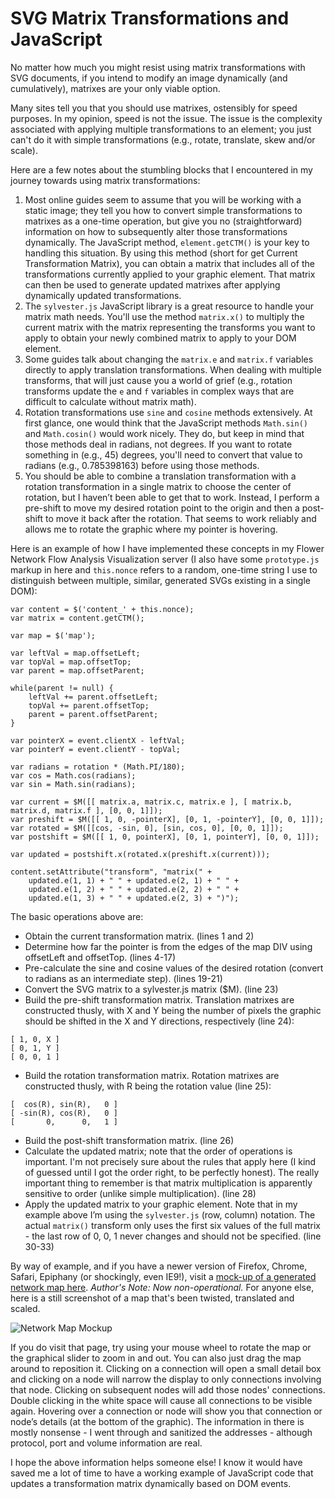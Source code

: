 # SVG Matrix Transformations and JavaScript

No matter how much you might resist using matrix transformations with SVG documents, if you intend to modify an image dynamically (and cumulatively), matrixes are your only viable option.

Many sites tell you that you should use matrixes, ostensibly for speed purposes. In my opinion, speed is not the issue. The issue is the complexity associated with applying multiple transformations to an element; you just can't do it with simple transformations (e.g., rotate, translate, skew and/or scale).

Here are a few notes about the stumbling blocks that I encountered in my journey towards using matrix transformations:

1. Most online guides seem to assume that you will be working with a static image; they tell you how to convert simple transformations to matrixes as a one-time operation, but give you no (straightforward) information on how to subsequently alter those transformations dynamically. The JavaScript method, `element.getCTM()` is your key to handling this situation. By using this method (short for get Current Transformation Matrix), you can obtain a matrix that includes all of the transformations currently applied to your graphic element. That matrix can then be used to generate updated matrixes after applying dynamically updated transformations.
2. The `sylvester.js` JavaScript library is a great resource to handle your matrix math needs. You'll use the method `matrix.x()` to multiply the current matrix with the matrix representing the transforms you want to apply to obtain your newly combined matrix to apply to your DOM element.
3. Some guides talk about changing the `matrix.e` and `matrix.f` variables directly to apply translation transformations. When dealing with multiple transforms, that will just cause you a world of grief (e.g., rotation transforms update the `e` and `f` variables in complex ways that are difficult to calculate without matrix math).
4. Rotation transformations use `sine` and `cosine` methods extensively. At first glance, one would think that the JavaScript methods `Math.sin()` and `Math.cosin()` would work nicely. They do, but keep in mind that those methods deal in radians, not degrees. If you want to rotate something in (e.g., 45) degrees, you'll need to convert that value to radians (e.g., 0.785398163) before using those methods.
5. You should be able to combine a translation transformation with a rotation transformation in a single matrix to choose the center of rotation, but I haven’t been able to get that to work. Instead, I perform a pre-shift to move my desired rotation point to the origin and then a post-shift to move it back after the rotation. That seems to work reliably and allows me to rotate the graphic where my pointer is hovering.

Here is an example of how I have implemented these concepts in my Flower Network Flow Analysis Visualization server (I also have some `prototype.js` markup in here and `this.nonce` refers to a random, one-time string I use to distinguish between multiple, similar, generated SVGs existing in a single DOM):

~~~~ {.javascript}
var content = $('content_' + this.nonce);
var matrix = content.getCTM();
 
var map = $('map');
 
var leftVal = map.offsetLeft;
var topVal = map.offsetTop;
var parent = map.offsetParent;
 
while(parent != null) {
    leftVal += parent.offsetLeft;
    topVal += parent.offsetTop;
    parent = parent.offsetParent;
}
 
var pointerX = event.clientX - leftVal;
var pointerY = event.clientY - topVal;
 
var radians = rotation * (Math.PI/180);
var cos = Math.cos(radians);
var sin = Math.sin(radians);
 
var current = $M([[ matrix.a, matrix.c, matrix.e ], [ matrix.b, matrix.d, matrix.f ], [0, 0, 1]]);
var preshift = $M([[ 1, 0, -pointerX], [0, 1, -pointerY], [0, 0, 1]]);
var rotated = $M([[cos, -sin, 0], [sin, cos, 0], [0, 0, 1]]);
var postshift = $M([[ 1, 0, pointerX], [0, 1, pointerY], [0, 0, 1]]);
 
var updated = postshift.x(rotated.x(preshift.x(current)));
 
content.setAttribute("transform", "matrix(" +
    updated.e(1, 1) + " " + updated.e(2, 1) + " " +
    updated.e(1, 2) + " " + updated.e(2, 2) + " " +
    updated.e(1, 3) + " " + updated.e(2, 3) + ")");
~~~~

The basic operations above are:

* Obtain the current transformation matrix. (lines 1 and 2)
* Determine how far the pointer is from the edges of the map DIV using offsetLeft and offsetTop. (lines 4-17)
* Pre-calculate the sine and cosine values of the desired rotation (convert to radians as an intermediate step). (lines 19-21)
* Convert the SVG matrix to a sylvester.js matrix ($M). (line 23)
* Build the pre-shift transformation matrix. Translation matrixes are constructed thusly, with X and Y being the number of pixels the graphic should be shifted in the X and Y directions, respectively (line 24):

~~~~ {.javascript]
[ 1, 0, X ]
[ 0, 1, Y ]
[ 0, 0, 1 ]
~~~~

* Build the rotation transformation matrix. Rotation matrixes are constructed thusly, with R being the rotation value (line 25):

~~~~ {.javascript}
[  cos(R), sin(R),   0 ]
[ -sin(R), cos(R),   0 ]
[       0,      0,   1 ]
~~~~

* Build the post-shift transformation matrix. (line 26)
* Calculate the updated matrix; note that the order of operations is important. I'm not precisely sure about the rules that apply here (I kind of guessed until I got the order right, to be perfectly honest). The really important thing to remember is that matrix multiplication is apparently sensitive to order (unlike simple multiplication). (line 28)
* Apply the updated matrix to your graphic element. Note that in my example above I’m using the `sylvester.js` (row, column) notation. The actual `matrix()` transform only uses the first six values of the full matrix - the last row of 0, 0, 1 never changes and should not be specified. (line 30-33)

By way of example, and if you have a newer version of Firefox, Chrome, Safari, Epiphany (or shockingly, even IE9!), visit a [mock-up of a generated network map here](http://justinthomas.name.s3-website-us-east-1.amazonaws.com/). _Author's Note: Now non-operational._ For anyone else, here is a still screenshot of a map that's been twisted, translated and scaled.
 
![Network Map Mockup](https://ser.endipito.us/file/networkmap.png)
 
If you do visit that page, try using your mouse wheel to rotate the map or the graphical slider to zoom in and out. You can also just drag the map around to reposition it. Clicking on a connection will open a small detail box and clicking on a node will narrow the display to only connections involving that node. Clicking on subsequent nodes will add those nodes' connections. Double clicking in the white space will cause all connections to be visible again. Hovering over a connection or node will show you that connection or node’s details (at the bottom of the graphic). The information in there is mostly nonsense - I went through and sanitized the addresses - although protocol, port and volume information are real.

I hope the above information helps someone else! I know it would have saved me a lot of time to have a working example of JavaScript code that updates a transformation matrix dynamically based on DOM events.
